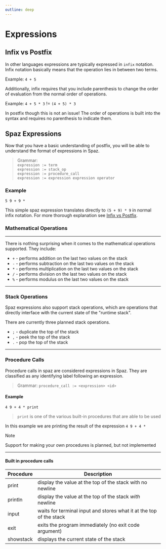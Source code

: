 ```yaml
---
outline: deep
---
```


# Expressions

## Infix vs Postfix

In other languages expressions are typically expressed in `infix` notation. Infix notation basically means that the operation lies in between two terms.

Example:
`4 + 5`

Additionally, infix requires that you include parenthesis to change the order of evaluation from the normal order of operations.

Example:
`4 + 5 * 3` != `(4 + 5) * 3`

In postfix though this is not an issue! The order of operations is built into the syntax and requires no parenthesis to indicate them.

## Spaz Expressions
Now that you have a basic understanding of postfix, you will be able to understand the format of expressions in Spaz.

> Grammar:<br>
> `expression := term`<br>
> `expression := stack_op`<br>
> `expression := procedure_call`<br>
> `expression := expression expression operator`<br>


### Example
```spaz
5 9 + 9 *
```

This simple spaz expression translates directly to `(5 + 9) * 9` in normal infix notation. For more thorough explanation see [Infix vs Postfix](#infix-vs-postfix).

### Mathematical Operations
----
There is nothing surprising when it comes to the mathematical operations supported. They include:
* `+` - performs addition on the last two values on the stack
* `-` - performs subtraction on the last two values on the stack
* `*` - performs multiplication on the last two values on the stack
* `/` - performs division on the last two values on the stack
* `%` - performs modulus on the last two values on the stack

----
### Stack Operations
Spaz expressions also support stack operations, which are operations that directly interface with the current state of the "runtime stack".

There are currently three planned stack operations.
* `;` - duplicate the top of the stack
* `,` - peek the top of the stack
* `.` - pop the top of the stack

----
### Procedure Calls
Procedure calls in spaz are considered expressions in Spaz.
They are classified as any identifying label following an expression.

> Grammar:
> `procedure_call := <expression> <id>`

#### Example
```spaz
4 9 + 4 * print
```
> `print` is one of the various built-in procedures that are able to be used

In this example we are printing the result of the expression `4 9 + 4 *`

> [!NOTE]
> Support for making your own procedures is planned, but not implemented

---
#### Built in procedure calls
| Procedure | Description |
| --------- | ----------- |
| print     | display the value at the top of the stack with no newline |
| println   | display the value at the top of the stack *with* newline |
| input     | waits for terminal input and stores what it at the top of the stack |
| exit      | exits the program immediately (no exit code argument) |
| showstack | displays the current state of the stack |

